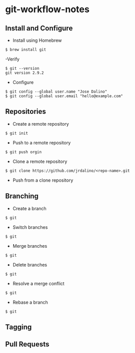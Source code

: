 # git-workflow-notes

## Install and Configure
- Install using Homebrew
```
$ brew install git
```
-Verify
```
$ git --version
git version 2.9.2
```
- Configure
```
$ git config --global user.name "Jose Dalino"
$ git config --global user.email "hello@example.com"
```

## Repositories
- Create a remote repository
```
$ git init
```

- Push to a remote repository
```
$ git push orgin 
```

- Clone a remote repository
```
$ git clone https://github.com/jrdalino/<repo-name>.git
```

- Push from a clone repository


## Branching
- Create a branch
```
$ git
```

- Switch branches
```
$ git
```

- Merge branches
```
$ git
```

- Delete branches
```
$ git
```

- Resolve a merge conflict
```
$ git
```

- Rebase a branch
```
$ git
```

## Tagging

## Pull Requests
